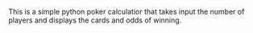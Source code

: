 This is a simple python poker calculatior that takes input the number of players and displays the cards and odds of winning.
